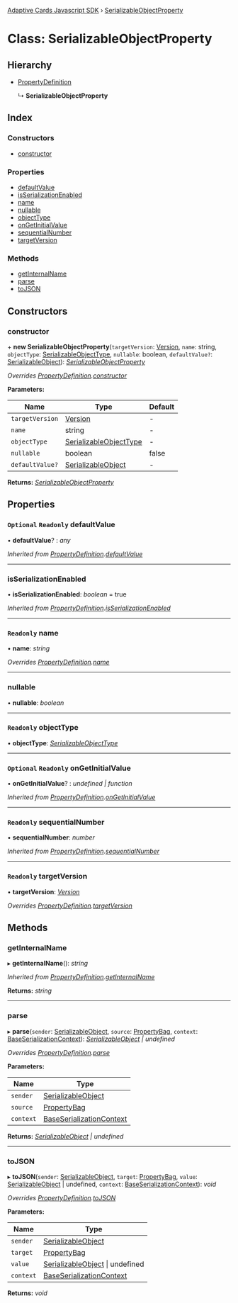 [Adaptive Cards Javascript SDK](../README.md) › [SerializableObjectProperty](serializableobjectproperty.md)

# Class: SerializableObjectProperty

## Hierarchy

- [PropertyDefinition](propertydefinition.md)

  ↳ **SerializableObjectProperty**

## Index

### Constructors

- [constructor](serializableobjectproperty.md#constructor)

### Properties

- [defaultValue](serializableobjectproperty.md#optional-readonly-defaultvalue)
- [isSerializationEnabled](serializableobjectproperty.md#isserializationenabled)
- [name](serializableobjectproperty.md#readonly-name)
- [nullable](serializableobjectproperty.md#nullable)
- [objectType](serializableobjectproperty.md#readonly-objecttype)
- [onGetInitialValue](serializableobjectproperty.md#optional-readonly-ongetinitialvalue)
- [sequentialNumber](serializableobjectproperty.md#readonly-sequentialnumber)
- [targetVersion](serializableobjectproperty.md#readonly-targetversion)

### Methods

- [getInternalName](serializableobjectproperty.md#getinternalname)
- [parse](serializableobjectproperty.md#parse)
- [toJSON](serializableobjectproperty.md#tojson)

## Constructors

### constructor

\+ **new SerializableObjectProperty**(`targetVersion`: [Version](version.md), `name`: string, `objectType`: [SerializableObjectType](../README.md#serializableobjecttype), `nullable`: boolean, `defaultValue?`: [SerializableObject](serializableobject.md)): _[SerializableObjectProperty](serializableobjectproperty.md)_

_Overrides [PropertyDefinition](propertydefinition.md).[constructor](propertydefinition.md#constructor)_

**Parameters:**

| Name            | Type                                                          | Default |
| --------------- | ------------------------------------------------------------- | ------- |
| `targetVersion` | [Version](version.md)                                         | -       |
| `name`          | string                                                        | -       |
| `objectType`    | [SerializableObjectType](../README.md#serializableobjecttype) | -       |
| `nullable`      | boolean                                                       | false   |
| `defaultValue?` | [SerializableObject](serializableobject.md)                   | -       |

**Returns:** _[SerializableObjectProperty](serializableobjectproperty.md)_

## Properties

### `Optional` `Readonly` defaultValue

• **defaultValue**? : _any_

_Inherited from [PropertyDefinition](propertydefinition.md).[defaultValue](propertydefinition.md#optional-readonly-defaultvalue)_

---

### isSerializationEnabled

• **isSerializationEnabled**: _boolean_ = true

_Inherited from [PropertyDefinition](propertydefinition.md).[isSerializationEnabled](propertydefinition.md#isserializationenabled)_

---

### `Readonly` name

• **name**: _string_

_Overrides [PropertyDefinition](propertydefinition.md).[name](propertydefinition.md#readonly-name)_

---

### nullable

• **nullable**: _boolean_

---

### `Readonly` objectType

• **objectType**: _[SerializableObjectType](../README.md#serializableobjecttype)_

---

### `Optional` `Readonly` onGetInitialValue

• **onGetInitialValue**? : _undefined | function_

_Inherited from [PropertyDefinition](propertydefinition.md).[onGetInitialValue](propertydefinition.md#optional-readonly-ongetinitialvalue)_

---

### `Readonly` sequentialNumber

• **sequentialNumber**: _number_

_Inherited from [PropertyDefinition](propertydefinition.md).[sequentialNumber](propertydefinition.md#readonly-sequentialnumber)_

---

### `Readonly` targetVersion

• **targetVersion**: _[Version](version.md)_

_Overrides [PropertyDefinition](propertydefinition.md).[targetVersion](propertydefinition.md#readonly-targetversion)_

## Methods

### getInternalName

▸ **getInternalName**(): _string_

_Inherited from [PropertyDefinition](propertydefinition.md).[getInternalName](propertydefinition.md#getinternalname)_

**Returns:** _string_

---

### parse

▸ **parse**(`sender`: [SerializableObject](serializableobject.md), `source`: [PropertyBag](../README.md#propertybag), `context`: [BaseSerializationContext](baseserializationcontext.md)): _[SerializableObject](serializableobject.md) | undefined_

_Overrides [PropertyDefinition](propertydefinition.md).[parse](propertydefinition.md#parse)_

**Parameters:**

| Name      | Type                                                    |
| --------- | ------------------------------------------------------- |
| `sender`  | [SerializableObject](serializableobject.md)             |
| `source`  | [PropertyBag](../README.md#propertybag)                 |
| `context` | [BaseSerializationContext](baseserializationcontext.md) |

**Returns:** _[SerializableObject](serializableobject.md) | undefined_

---

### toJSON

▸ **toJSON**(`sender`: [SerializableObject](serializableobject.md), `target`: [PropertyBag](../README.md#propertybag), `value`: [SerializableObject](serializableobject.md) | undefined, `context`: [BaseSerializationContext](baseserializationcontext.md)): _void_

_Overrides [PropertyDefinition](propertydefinition.md).[toJSON](propertydefinition.md#tojson)_

**Parameters:**

| Name      | Type                                                         |
| --------- | ------------------------------------------------------------ |
| `sender`  | [SerializableObject](serializableobject.md)                  |
| `target`  | [PropertyBag](../README.md#propertybag)                      |
| `value`   | [SerializableObject](serializableobject.md) &#124; undefined |
| `context` | [BaseSerializationContext](baseserializationcontext.md)      |

**Returns:** _void_
